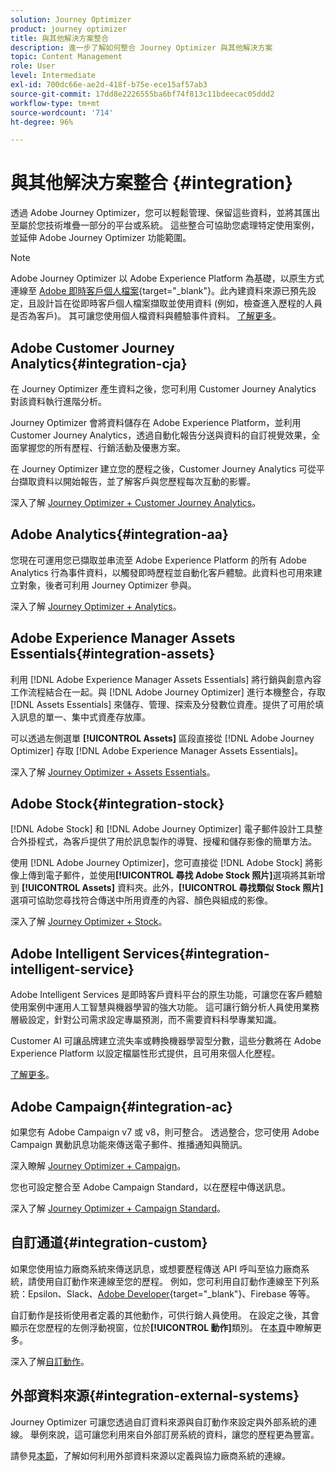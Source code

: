 ```yaml
---
solution: Journey Optimizer
product: journey optimizer
title: 與其他解決方案整合
description: 進一步了解如何整合 Journey Optimizer 與其他解決方案
topic: Content Management
role: User
level: Intermediate
exl-id: 700dc66e-ae2d-418f-b75e-ece15af57ab3
source-git-commit: 17dd8e2226555ba6bf74f813c11bdeecac05ddd2
workflow-type: tm+mt
source-wordcount: '714'
ht-degree: 96%

---
```


# 與其他解決方案整合 {#integration}

透過 Adobe Journey Optimizer，您可以輕鬆管理、保留這些資料，並將其匯出至屬於您技術堆疊一部分的平台或系統。 這些整合可協助您處理特定使用案例，並延伸 Adobe Journey Optimizer 功能範圍。

>[!NOTE]
>
> Adobe Journey Optimizer 以 Adobe Experience Platform 為基礎，以原生方式連線至 [Adobe 即時客戶個人檔案](https://experienceleague.adobe.com/docs/experience-platform/profile/home.html?lang=zh-Hant){target="_blank"}。此內建資料來源已預先設定，且設計旨在從即時客戶個人檔案擷取並使用資料 (例如，檢查進入歷程的人員是否為客戶)。 其可讓您使用個人檔資料與體驗事件資料。 [了解更多](../datasource/adobe-experience-platform-data-source.md)。
>

## Adobe Customer Journey Analytics{#integration-cja}

在 Journey Optimizer 產生資料之後，您可利用 Customer Journey Analytics 對該資料執行進階分析。

Journey Optimizer 會將資料儲存在 Adobe Experience Platform，並利用 Customer Journey Analytics，透過自動化報告分送與資料的自訂視覺效果，全面掌握您的所有歷程、行銷活動及優惠方案。

在 Journey Optimizer 建立您的歷程之後，Customer Journey Analytics 可從平台擷取資料以開始報告，並了解客戶與您歷程每次互動的影響。

深入了解 [Journey Optimizer + Customer Journey Analytics](../reports/cja-ajo.md)。

## Adobe Analytics{#integration-aa}

您現在可運用您已擷取並串流至 Adobe Experience Platform 的所有 Adobe Analytics 行為事件資料，以觸發即時歷程並自動化客戶體驗。此資料也可用來建立對象，後者可利用 Journey Optimizer 參與。

深入了解 [Journey Optimizer + Analytics](../event/about-analytics.md)。


## Adobe Experience Manager Assets Essentials{#integration-assets}

利用 [!DNL Adobe Experience Manager Assets Essentials] 將行銷與創意內容工作流程結合在一起。與 [!DNL Adobe Journey Optimizer] 進行本機整合，存取 [!DNL Assets Essentials] 來儲存、管理、探索及分發數位資產。提供了可用於填入訊息的單一、集中式資產存放庫。

可以透過左側選單 **[!UICONTROL Assets]** 區段直接從 [!DNL Adobe Journey Optimizer] 存取 [!DNL Adobe Experience Manager Assets Essentials]。

深入了解 [Journey Optimizer + Assets Essentials](../content-management/assets-essentials.md)。


## Adobe Stock{#integration-stock}

[!DNL Adobe Stock] 和 [!DNL Adobe Journey Optimizer] 電子郵件設計工具整合外掛程式，為客戶提供了用於訊息製作的導覽、授權和儲存影像的簡單方法。

使用 [!DNL Adobe Journey Optimizer]，您可直接從 [!DNL Adobe Stock] 將影像上傳到電子郵件，並使用&#x200B;**[!UICONTROL 尋找 Adobe Stock 照片]**&#x200B;選項將其新增到 **[!UICONTROL Assets]** 資料夾。此外，**[!UICONTROL 尋找類似 Stock 照片]**&#x200B;選項可協助您尋找符合傳送中所用資產的內容、顏色與組成的影像。

深入了解 [Journey Optimizer + Stock](../content-management/stock.md)。


## Adobe Intelligent Services{#integration-intelligent-service}

Adobe Intelligent Services 是即時客戶資料平台的原生功能，可讓您在客戶體驗使用案例中運用人工智慧與機器學習的強大功能。 這可讓行銷分析人員使用業務層級設定，針對公司需求設定專屬預測，而不需要資料科學專業知識。

Customer AI 可讓品牌建立流失率或轉換機器學習型分數，這些分數將在 Adobe Experience Platform 以設定檔屬性形式提供，且可用來個人化歷程。

[了解更多](../building-journeys/ai-services-overview.md)。


## Adobe Campaign{#integration-ac}

如果您有 Adobe Campaign v7 或 v8，則可整合。 透過整合，您可使用 Adobe Campaign 異動訊息功能來傳送電子郵件、推播通知與簡訊。

深入瞭解 [Journey Optimizer + Campaign](../building-journeys/ajo-ac.md)。

您也可設定整合至 Adobe Campaign Standard，以在歷程中傳送訊息。

深入了解 [Journey Optimizer + Campaign Standard](../building-journeys/ajo-ac.md)。

## 自訂通道{#integration-custom}

如果您使用協力廠商系統來傳送訊息，或想要歷程傳送 API 呼叫至協力廠商系統，請使用自訂動作來連線至您的歷程。 例如，您可利用自訂動作連線至下列系統：Epsilon、Slack、[Adobe Developer](https://developer.adobe.com){target="_blank"}、Firebase 等等。

自訂動作是技術使用者定義的其他動作，可供行銷人員使用。 在設定之後，其會顯示在您歷程的左側浮動視窗，位於&#x200B;**[!UICONTROL 動作]**&#x200B;類別。 在[本頁](../building-journeys/about-journey-activities.md#action-activities)中瞭解更多。

深入了解[自訂動作](../action/about-custom-action-configuration.md)。

## 外部資料來源{#integration-external-systems}

Journey Optimizer 可讓您透過自訂資料來源與自訂動作來設定與外部系統的連線。 舉例來說，這可讓您利用來自外部訂房系統的資料，讓您的歷程更為豐富。

請參見[本節](../datasource/external-data-sources.md)，了解如何利用外部資料來源以定義與協力廠商系統的連線。
